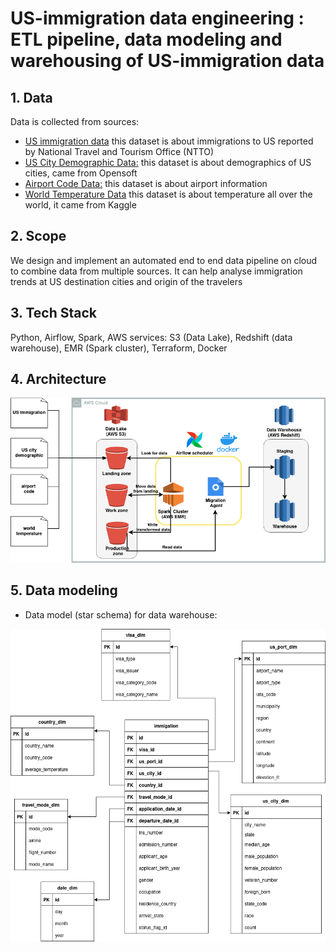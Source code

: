 # US-immigration data engineering : ETL pipeline, data modeling and warehousing of US-immigration data 


## 1. Data
Data is collected from sources:

- [US immigration data](https://www.trade.gov/national-travel-and-tourism-office) this dataset is about immigrations to US reported by National Travel and Tourism Office (NTTO) 
- [US City Demographic Data:](https://public.opendatasoft.com/explore/dataset/us-cities-demographics/export/) this dataset is about  demographics of US cities, came from Opensoft
- [Airport Code Data:](https://datahub.io/core/airport-codes#data) this dataset is about airport information
- [World Temperature Data](https://www.kaggle.com/datasets/berkeleyearth/climate-change-earth-surface-temperature-data) this dataset is about temperature all over the world, it came from Kaggle

## 2. Scope
We design and implement an automated end to end data pipeline on cloud to combine  data from multiple sources. It can help analyse immigration trends at US destination cities and origin of the travelers 
## 3. Tech Stack
 Python, Airflow, Spark, AWS services: S3 (Data Lake), Redshift (data warehouse), EMR (Spark cluster), Terraform, Docker

## 4. Architecture 
<img src = assets/architecture.png alt = "Airflow conceptual view" width="600">

## 5. Data modeling
- Data model (star schema) for data warehouse:
<img src=assets/datawarehouse_design.png alt="Star schema" width="600" height="500">

<!-- <br> <br>
- Airflow workflow:
<img src=assets/airflow_workflow.png alt="Star schema" width="600"> -->
 
<!-- ## 5. Result visualization
- Revenue by month:
<img src=assets/revenue_by_month.png alt="Revenue by month" width="600">

<br> <br>
- Brand popularity:
<img src=assets/brand_popularity.png alt="Brand popularity" width="600"> -->
  
  



  

